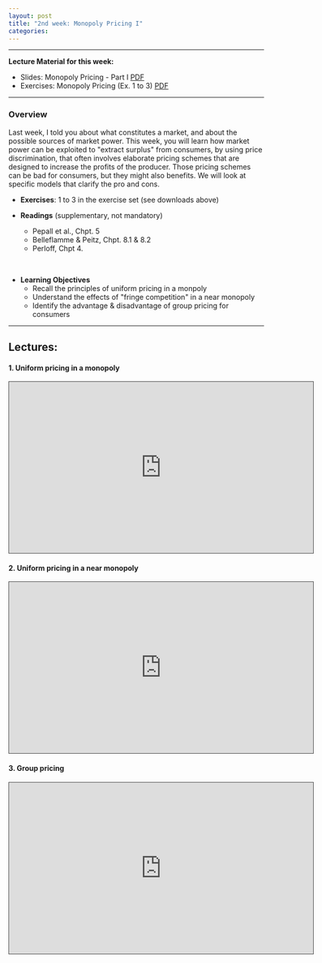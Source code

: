 ```yaml
---
layout: post
title: "2nd week: Monopoly Pricing I"
categories: 
---
```



---
**Lecture Material for this week:** 

 
- Slides: Monopoly Pricing - Part I [PDF](https://drive.google.com/uc?export=download&id=1lz0arnrdjyPgNB9dsqSneRjKB1VGy4VL) 
- Exercises: Monopoly Pricing (Ex. 1 to 3)  [PDF](https://drive.google.com/uc?export=download&id=1teYrPqMMTB_fvxWQr_9j_E2DR9QAEB8P.)
 

---

### Overview
Last week, I told you about what constitutes a market, and about the possible sources of market power. This week, you will learn how market power can be exploited to &quot;extract surplus&quot; from consumers, by using price discrimination, that often involves elaborate pricing schemes that are designed to increase the profits of the producer. Those pricing schemes can be bad for consumers, but they might also benefits. We will look at specific models that clarify the pro and cons.

- **Exercises**:  1 to 3 in the exercise set (see downloads above)

- **Readings** (supplementary, not mandatory)
  - Pepall et al., Chpt. 5
  - Belleflamme &amp; Peitz, Chpt. 8.1 &amp; 8.2
  - Perloff, Chpt 4.  
<br>

- **Learning Objectives**
  - Recall the principles of uniform pricing in a monpoly
  - Understand the effects of &quot;fringe competition&quot; in a near monopoly
  - Identify the advantage &amp; disadvantage of group pricing for consumers

--- 
## Lectures: 

#### 1. Uniform pricing in a monopoly
<p><iframe width="600" height="338" style="border: 1px solid #464646;" src="https://york.cloud.panopto.eu/Panopto/Pages/Embed.aspx?id=91599310-ee43-486e-be01-ac4f00792f01&amp;autoplay=false&amp;offerviewer=false&amp;showtitle=false&amp;showbrand=false&amp;start=0&amp;interactivity=all" allowfullscreen="allowfullscreen" allow="autoplay"></iframe></p>

#### 2. Uniform pricing in a near monopoly
<p><iframe width="600" height="338" style="border: 1px solid #464646;" src="https://york.cloud.panopto.eu/Panopto/Pages/Embed.aspx?id=0fb7802f-ad9e-4216-844f-ac4e0132fd25&amp;autoplay=false&amp;offerviewer=false&amp;showtitle=false&amp;showbrand=false&amp;start=0&amp;interactivity=all" allowfullscreen="allowfullscreen" allow="autoplay"></iframe></p>
<p></p>

#### 3. Group pricing

<p><iframe width="600" height="338" style="border: 1px solid #464646;" src="https://york.cloud.panopto.eu/Panopto/Pages/Embed.aspx?id=da70b9dd-0845-4d84-89c2-ac5c01441398&amp;autoplay=false&amp;offerviewer=false&amp;showtitle=false&amp;showbrand=false&amp;start=0&amp;interactivity=all" allowfullscreen="allowfullscreen" allow="autoplay"></iframe></p>
